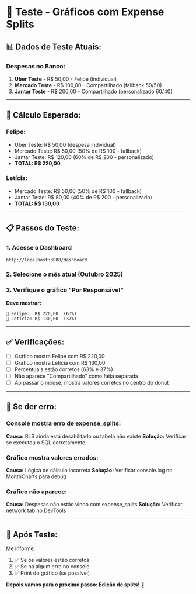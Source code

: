 # 🧪 Teste - Gráficos com Expense Splits

## 📊 **Dados de Teste Atuais:**

### **Despesas no Banco:**
1. **Uber Teste** - R$ 50,00 - Felipe (individual)
2. **Mercado Teste** - R$ 100,00 - Compartilhado (fallback 50/50)
3. **Jantar Teste** - R$ 200,00 - Compartilhado (personalizado 60/40)

---

## 🎯 **Cálculo Esperado:**

### **Felipe:**
- Uber Teste: R$ 50,00 (despesa individual)
- Mercado Teste: R$ 50,00 (50% de R$ 100 - fallback)
- Jantar Teste: R$ 120,00 (60% de R$ 200 - personalizado)
- **TOTAL: R$ 220,00**

### **Letícia:**
- Mercado Teste: R$ 50,00 (50% de R$ 100 - fallback)
- Jantar Teste: R$ 80,00 (40% de R$ 200 - personalizado)
- **TOTAL: R$ 130,00**

---

## 📋 **Passos do Teste:**

### **1. Acesse o Dashboard**
```
http://localhost:3000/dashboard
```

### **2. Selecione o mês atual (Outubro 2025)**

### **3. Verifique o gráfico "Por Responsável"**

**Deve mostrar:**
```
🔵 Felipe:  R$ 220,00  (63%)
🔴 Letícia: R$ 130,00  (37%)
```

---

## ✅ **Verificações:**

- [ ] Gráfico mostra Felipe com R$ 220,00
- [ ] Gráfico mostra Letícia com R$ 130,00
- [ ] Percentuais estão corretos (63% e 37%)
- [ ] Não aparece "Compartilhado" como fatia separada
- [ ] Ao passar o mouse, mostra valores corretos no centro do donut

---

## 🐛 **Se der erro:**

### **Console mostra erro de expense_splits:**
**Causa:** RLS ainda está desabilitado ou tabela não existe
**Solução:** Verificar se executou o SQL corretamente

### **Gráfico mostra valores errados:**
**Causa:** Lógica de cálculo incorreta
**Solução:** Verificar console.log no MonthCharts para debug

### **Gráfico não aparece:**
**Causa:** Despesas não estão vindo com expense_splits
**Solução:** Verificar network tab no DevTools

---

## 📝 **Após Teste:**

Me informe:
1. ✅ Se os valores estão corretos
2. ✅ Se há algum erro no console
3. ✅ Print do gráfico (se possível)

**Depois vamos para o próximo passo: Edição de splits!** 🚀

